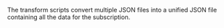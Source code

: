 The transform scripts convert multiple JSON files into a unified JSON file containing all the data for the subscription.
